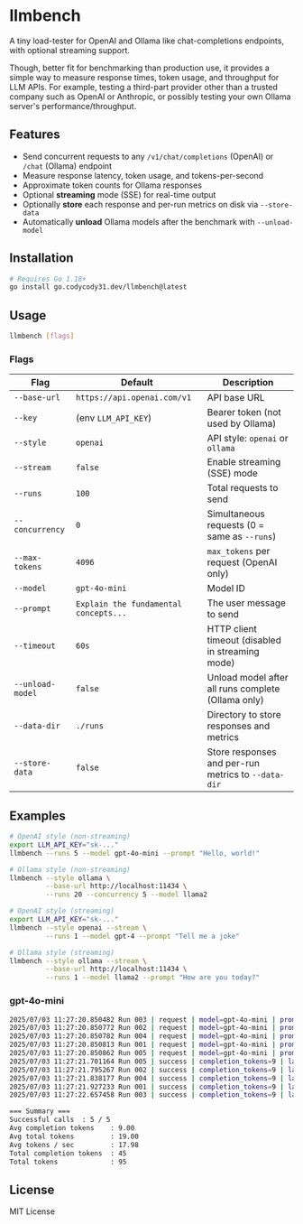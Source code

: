 # llmbench

A tiny load-tester for OpenAI and Ollama like chat-completions endpoints, with optional streaming support.

Though, better fit for benchmarking than production use, it provides a simple way to measure response times, token usage, and throughput for LLM APIs. For example, testing a third-part provider other than a trusted company such as OpenAI or Anthropic, or possibly testing your own Ollama server's performance/throughput.

## Features

- Send concurrent requests to any `/v1/chat/completions` (OpenAI) or `/chat` (Ollama) endpoint
- Measure response latency, token usage, and tokens-per-second
- Approximate token counts for Ollama responses
- Optional **streaming** mode (SSE) for real-time output
- Optionally **store** each response and per-run metrics on disk via `--store-data`
- Automatically **unload** Ollama models after the benchmark with `--unload-model`

## Installation

```bash
# Requires Go 1.18+
go install go.codycody31.dev/llmbench@latest
```

## Usage

```bash
llmbench [flags]
```

### Flags

| Flag             | Default                              | Description                                      |
|------------------|--------------------------------------|--------------------------------------------------|
| `--base-url`     | `https://api.openai.com/v1`          | API base URL                                     |
| `--key`          | (env `LLM_API_KEY`)                  | Bearer token (not used by Ollama)                |
| `--style`        | `openai`                             | API style: `openai` or `ollama`                  |
| `--stream`       | `false`                              | Enable streaming (SSE) mode                      |
| `--runs`         | `100`                                | Total requests to send                           |
| `--concurrency`  | `0`                                  | Simultaneous requests (0 = same as `--runs`)     |
| `--max-tokens`   | `4096`                               | `max_tokens` per request (OpenAI only)           |
| `--model`        | `gpt-4o-mini`                        | Model ID                                         |
| `--prompt`       | `Explain the fundamental concepts...`| The user message to send                        |
| `--timeout`      | `60s`                                | HTTP client timeout (disabled in streaming mode) |
| `--unload-model` | `false`                              | Unload model after all runs complete (Ollama only) |
| `--data-dir`     | `./runs`                             | Directory to store responses and metrics           |
| `--store-data`   | `false`                              | Store responses and per-run metrics to `--data-dir`|

## Examples

```bash
# OpenAI style (non-streaming)
export LLM_API_KEY="sk-..."
llmbench --runs 5 --model gpt-4o-mini --prompt "Hello, world!"

# Ollama style (non-streaming)
llmbench --style ollama \
         --base-url http://localhost:11434 \
         --runs 20 --concurrency 5 --model llama2

# OpenAI style (streaming)
export LLM_API_KEY="sk-..."
llmbench --style openai --stream \
         --runs 1 --model gpt-4 --prompt "Tell me a joke"

# Ollama style (streaming)
llmbench --style ollama --stream \
         --base-url http://localhost:11434 \
         --runs 1 --model llama2 --prompt "How are you today?"
```

### gpt-4o-mini

```bash
2025/07/03 11:27:20.850482 Run 003 | request | model=gpt-4o-mini | prompt_tokens=2 | stream=false
2025/07/03 11:27:20.850772 Run 002 | request | model=gpt-4o-mini | prompt_tokens=2 | stream=false
2025/07/03 11:27:20.850782 Run 004 | request | model=gpt-4o-mini | prompt_tokens=2 | stream=false
2025/07/03 11:27:20.850813 Run 001 | request | model=gpt-4o-mini | prompt_tokens=2 | stream=false
2025/07/03 11:27:20.850862 Run 005 | request | model=gpt-4o-mini | prompt_tokens=2 | stream=false
2025/07/03 11:27:21.701164 Run 005 | success | completion_tokens=9 | latency_ms=850.135831 | model=gpt-4o-mini | prompt_tokens=2 | run=5 | stream=false | tok_per_sec=22.34936972089581 | total_tokens=19
2025/07/03 11:27:21.795267 Run 002 | success | completion_tokens=9 | latency_ms=944.420699 | model=gpt-4o-mini | prompt_tokens=2 | run=2 | stream=false | tok_per_sec=20.118152874156774 | total_tokens=19
2025/07/03 11:27:21.838177 Run 004 | success | completion_tokens=9 | latency_ms=987.299588 | model=gpt-4o-mini | prompt_tokens=2 | run=4 | stream=false | tok_per_sec=19.244411960597315 | total_tokens=19
2025/07/03 11:27:21.927233 Run 001 | success | completion_tokens=9 | latency_ms=1076.323388 | model=gpt-4o-mini | prompt_tokens=2 | run=1 | stream=false | tok_per_sec=17.65268711228637 | total_tokens=19
2025/07/03 11:27:22.657458 Run 003 | success | completion_tokens=9 | latency_ms=1806.808911 | model=gpt-4o-mini | prompt_tokens=2 | run=3 | stream=false | tok_per_sec=10.515777227091615 | total_tokens=19

=== Summary ===
Successful calls  : 5 / 5
Avg completion tokens    : 9.00
Avg total tokens         : 19.00
Avg tokens / sec         : 17.98
Total completion tokens  : 45
Total tokens             : 95
```

## License

MIT License

